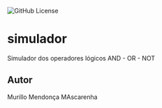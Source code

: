 ![GitHub License](https://img.shields.io/github/license/mmendoncamascarenha/simulador)


# simulador
Simulador dos operadores lógicos AND - OR - NOT
## Autor
Murillo Mendonça MAscarenha

